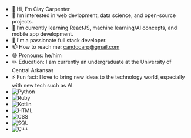 - 👋 Hi, I’m Clay Carpenter
- 👀 I’m interested in web devlopment, data science, and open-source projects.
- 🌱 I’m currently learning ReactJS, machine learning/AI concepts, and mobile app development.
- 💞️ I'm a passionate full stack developer.
- 📫 How to reach me: candocarp@gmail.com
- 😄 Pronouns: he/him
- ✏️ Education: I am currently an undergraduate at the University of Central Arkansas
- ⚡ Fun fact: I love to bring new ideas to the technology world, especially with new tech such as AI. 
- ![Python](https://img.shields.io/badge/python-3.9-blue)
- ![Ruby](https://img.shields.io/badge/ruby-2.7-red)
- ![Kotlin](https://img.shields.io/badge/kotlin-1.5-green)
- ![HTML](https://img.shields.io/badge/HTML5-red)
- ![CSS](https://img.shields.io/badge/CSS3-blue)
- ![SQL](https://img.shields.io/badge/SQL-black)
- ![C++](https://img.shields.io/badge/C%2B%2B-11-blueviolet)
